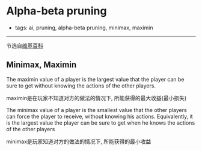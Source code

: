 # Alpha-beta pruning

- tags: ai, pruning, alpha-beta pruning, minimax, maximin

------

节选自[维基百科](https://en.wikipedia.org/wiki/Minimax?oldformat=true)

## Minimax, Maximin

The maximin value of a player is the largest value that the player can be sure to get without knowing the actions of the other players.

maximin是在玩家不知道对方的做法的情况下, 所能获得的最大收益(最小损失)

The minimax value of a player is the smallest value that the other players can force the player to receive, without knowing his actions. Equivalently, it is the largest value the player can be sure to get when he knows the actions of the other players

minimax是玩家知道对方的做法的情况下, 所能获得的最小收益
